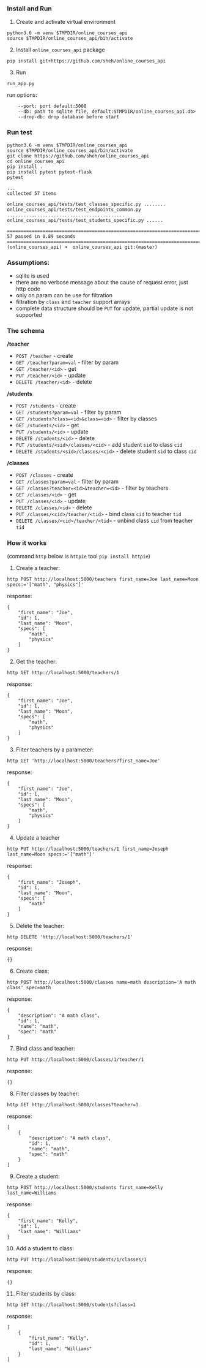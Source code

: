 ### Install and Run


1. Create and activate virtual environment 

```buildoutcfg
python3.6 -m venv $TMPDIR/online_courses_api
source $TMPDIR/online_courses_api/bin/activate
```

2. Install `online_courses_api` package

```buildoutcfg
pip install git+https://github.com/sheh/online_courses_api
```

3. Run

```buildoutcfg
run_app.py 
```

run options:
```buildoutcfg
    --port: port default:5000
    --db: path to sqlite file, default:$TMPDIR/online_courses_api.db>
    --drop-db: drop database before start
```

### Run test 


```buildoutcfg
python3.6 -m venv $TMPDIR/online_courses_api
source $TMPDIR/online_courses_api/bin/activate
git clone https://github.com/sheh/online_courses_api 
cd online_courses_api
pip install .
pip install pytest pytest-flask
pytest

...
collected 57 items

online_courses_api/tests/test_classes_specific.py ........
online_courses_api/tests/test_endpoints_common.py ...........................................
online_courses_api/tests/test_students_specific.py ......

=========================================================================== 57 passed in 0.89 seconds ============================================================================
(online_courses_api) ➜  online_courses_api git:(master)
```

### Assumptions:

* sqlite is used
* there are no verbose message about the cause of request error, just http code
* only on param can be use for filtration
* filtration by `class` and `teacher` support arrays
* complete data structure should be `PUT` for update, partial update is not supported

### The schema

**/teacher**

* `POST /teacher` - create
* `GET /teacher?param=val` - filter by param
* `GET /teacher/<id>` - get
* `PUT /teacher/<id>` - update
* `DELETE /teacher/<id>` - delete


**/students**

* `POST /students` - create
* `GET /students?param=val` - filter by param
* `GET /students?class=<id>&class=<id>` - filter by classes
* `GET /students/<id>` - get
* `PUT /students/<id>` - update
* `DELETE /students/<id>` - delete
* `PUT /students/<sid>/classes/<cid>` - add student `sid` to class `cid`
* `DELETE /students/<sid>/classes/<cid>` - delete student `sid` to class `cid`


**/classes**

* `POST /classes` - create
* `GET /classes?param=val` - filter by param
* `GET /classes?teacher=<id>&teacher=<id>` - filter by teachers
* `GET /classes/<id>` - get
* `PUT /classes/<id>` - update
* `DELETE /classes/<id>` - delete
* `PUT /classes/<cid>/teacher/<tid>` - bind class `cid` to teacher `tid`
* `DELETE /classes/<cid>/teacher/<tid>` - unbind class `cid` from teacher `tid`


### How it works


(command `http` below is `httpie` tool `pip install httpie`)

1. Create a teacher:

`http POST http://localhost:5000/teachers first_name=Joe last_name=Moon specs:='["math", "physics"]'`

response:

```buildoutcfg
{
    "first_name": "Joe",
    "id": 1,
    "last_name": "Moon",
    "specs": [
        "math",
        "physics"
    ]
}
```

2. Get the teacher:

`http GET http://localhost:5000/teachers/1`

response:

```buildoutcfg
{
    "first_name": "Joe",
    "id": 1,
    "last_name": "Moon",
    "specs": [
        "math",
        "physics"
    ]
}
```

3. Filter teachers by a parameter:

`http GET 'http://localhost:5000/teachers?first_name=Joe'`

response:

```buildoutcfg
{
    "first_name": "Joe",
    "id": 1,
    "last_name": "Moon",
    "specs": [
        "math",
        "physics"
    ]
}
```

4. Update a teacher

`http PUT http://localhost:5000/teachers/1 first_name=Joseph last_name=Moon specs:='["math"]'`

response:

```buildoutcfg
{
    "first_name": "Joseph",
    "id": 1,
    "last_name": "Moon",
    "specs": [
        "math"
    ]
}
```


5. Delete the teacher:

`http DELETE 'http://localhost:5000/teachers/1'`

response:

```buildoutcfg
{}
```


6. Create class:

`http POST http://localhost:5000/classes name=math description='A math class' spec=math`

response:

```buildoutcfg
{
    "description": "A math class",
    "id": 1,
    "name": "math",
    "spec": "math"
}
```

7. Bind class and teacher:

`http PUT http://localhost:5000/classes/1/teacher/1`

response:

```buildoutcfg
{}
```

8. Filter classes by teacher:


`http GET http://localhost:5000/classes?teacher=1`

response:

```buildoutcfg
[
    {
        "description": "A math class",
        "id": 1,
        "name": "math",
        "spec": "math"
    }
]
```

9. Create a student:

`http POST http://localhost:5000/students first_name=Kelly last_name=Williams`

response:

```buildoutcfg
{
    "first_name": "Kelly",
    "id": 1,
    "last_name": "Williams"
}
```

10. Add a student to class:

`http PUT http://localhost:5000/students/1/classes/1`

response:

```buildoutcfg
{}
```

11. Filter students by class:

`http GET http://localhost:5000/students?class=1`

response:

```buildoutcfg
[
    {
        "first_name": "Kelly",
        "id": 1,
        "last_name": "Williams"
    }
]
```